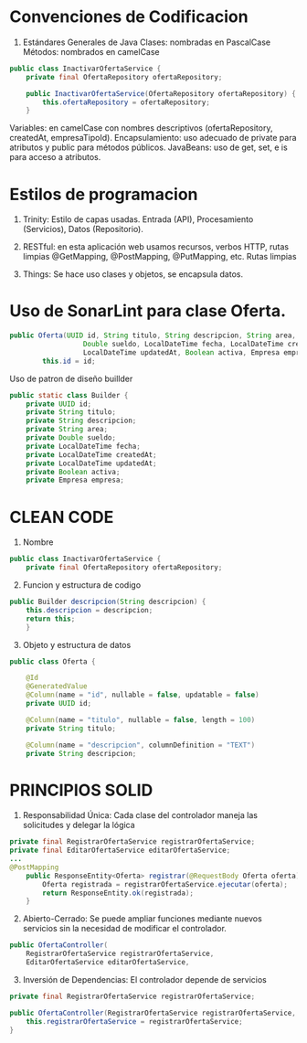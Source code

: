 # Convenciones de Codificacion
1. Estándares Generales de Java
Clases: nombradas en PascalCase
Métodos: nombrados en camelCase
``` java
public class InactivarOfertaService {
    private final OfertaRepository ofertaRepository;

    public InactivarOfertaService(OfertaRepository ofertaRepository) {
        this.ofertaRepository = ofertaRepository;
    }

```
Variables: en camelCase con nombres descriptivos (ofertaRepository, createdAt, empresaTipoId).
Encapsulamiento: uso adecuado de private para atributos y public para métodos públicos.
JavaBeans: uso de get, set, e is para acceso a atributos.

# Estilos de programacion

1. Trinity: Estilo de capas usadas.
    Entrada (API), Procesamiento (Servicios), Datos (Repositorio).

2. RESTful: en esta aplicación web usamos recursos, verbos HTTP, rutas limpias
    @GetMapping, @PostMapping, @PutMapping, etc.
    Rutas limpias

3. Things: Se hace uso clases y objetos, se encapsula datos.

# Uso de SonarLint para clase Oferta.

```java
public Oferta(UUID id, String titulo, String descripcion, String area,
                  Double sueldo, LocalDateTime fecha, LocalDateTime createdAt,
                  LocalDateTime updatedAt, Boolean activa, Empresa empresa) {
        this.id = id;
```
Uso de patron de diseño buillder

```java
public static class Builder {
    private UUID id;
    private String titulo;
    private String descripcion;
    private String area;
    private Double sueldo;
    private LocalDateTime fecha;
    private LocalDateTime createdAt;
    private LocalDateTime updatedAt;
    private Boolean activa;
    private Empresa empresa;
```

# CLEAN CODE
1. Nombre
``` java
public class InactivarOfertaService {
    private final OfertaRepository ofertaRepository;
```
2. Funcion y estructura de codigo
```java
public Builder descripcion(String descripcion) {
    this.descripcion = descripcion;
    return this;
    }
```
3. Objeto y estructura de datos
```java
public class Oferta {

    @Id
    @GeneratedValue
    @Column(name = "id", nullable = false, updatable = false)
    private UUID id;

    @Column(name = "titulo", nullable = false, length = 100)
    private String titulo;

    @Column(name = "descripcion", columnDefinition = "TEXT")
    private String descripcion;

```

# PRINCIPIOS SOLID 

1. Responsabilidad Única: Cada clase del controlador maneja las solicitudes y delegar la lógica
```java
private final RegistrarOfertaService registrarOfertaService;
private final EditarOfertaService editarOfertaService;
...
@PostMapping
    public ResponseEntity<Oferta> registrar(@RequestBody Oferta oferta) {
        Oferta registrada = registrarOfertaService.ejecutar(oferta);
        return ResponseEntity.ok(registrada);
    }
```

2. Abierto-Cerrado: Se puede ampliar funciones mediante nuevos servicios sin la necesidad de modificar el controlador.
```java
public OfertaController(
    RegistrarOfertaService registrarOfertaService,
    EditarOfertaService editarOfertaService,
```

3. Inversión de Dependencias: El controlador depende de servicios

```java
private final RegistrarOfertaService registrarOfertaService;

public OfertaController(RegistrarOfertaService registrarOfertaService, ...) {
    this.registrarOfertaService = registrarOfertaService;
}

```
